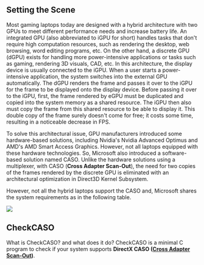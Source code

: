 ## Setting the Scene

Most gaming laptops today are designed with a hybrid architecture with two GPUs to meet different performance needs and increase battery life. An integrated GPU (also abbreviated to iGPU for short) handles tasks that don't require high computation resources, such as rendering the desktop, web browsing, word editing programs, etc. On the other hand, a discrete GPU (dGPU) exists for handling more power-intensive applications or tasks such as gaming, rendering 3D visuals, CAD, etc. In this architecture, the display device is usually connected to the iGPU. When a user starts a power-intensive application, the system switches into the external GPU automatically. The dGPU renders the frame and passes it over to the iGPU for the frame to be displayed onto the display device. Before passing it over to the iGPU, first, the frame rendered by eGPU must be duplicated and copied into the system memory as a shared resource. The iGPU then also must copy the frame from this shared resource to be able to display it. This double copy of the frame surely doesn't come for free; it costs some time, resulting in a noticeable decrease in FPS.

To solve this architectural issue, GPU manufacturers introduced some hardware-based solutions, including Nvidia's Nvidia Advanced Optimus and AMD's AMD Smart Access Graphics. However, not all laptops equipped with these hardware technologies. So, Microsoft also introduced a software-based solution named CASO. Unlike the hardware solutions using a multiplexer, with CASO (**Cross Adapter Scan-Out**), the need for two copies of the frames rendered by the discrete GPU is eliminated with an architectural optimization in Direct3D Kernel Subsystem. 

However, not all the hybrid laptops support the CASO and, Microsoft shares the system requirements as in the following table.

<img src="https://github.com/semihartan/CheckCASO/assets/13886510/1bc3ebdc-e342-4c96-ab34-0fc519cfbd90" width='%50' height=auto></img>

## CheckCASO

What is CheckCASO? and what does it do? CheckCASO is a minimal C program to check if your system supports **DirectX CASO ([Cross Adapter Scan-Out](https://devblogs.microsoft.com/directx/optimizing-hybrid-laptop-performance-with-cross-adapter-scan-out-caso/))**.
